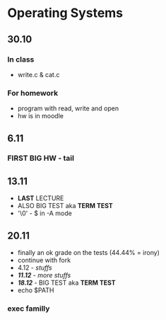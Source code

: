 # Operating Systems

## 30.10
### In class
* write.c & cat.c
### For homework
* program with read, write and open <br>
* hw is in moodle

## 6.11 
### FIRST BIG HW - tail

## 13.11
* __LAST__ LECTURE
* ALSO BIG TEST aka __TERM TEST__
* '\0' - $ in -A mode  

## 20.11
* finally an ok grade on the tests (44.44% = irony)
* continue with fork
* 4.12 - *stuffs*
* _**11.12**_ - *more stuffs*
* *__18.12__* - BIG TEST aka __TERM TEST__
* echo $PATH
### exec familly
